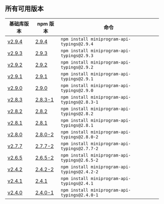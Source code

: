## 所有可用版本

基础库版本|npm 版本|命令
-|-|-
[v2.9.4](https://developers.weixin.qq.com/miniprogram/dev/framework/release/#v2-9-4-2019-11-28) | [2.9.4](https://www.npmjs.com/package/miniprogram-api-typings/v/2.9.4) | `npm install miniprogram-api-typings@2.9.4`
[v2.9.3](https://developers.weixin.qq.com/miniprogram/dev/framework/release/) | [2.9.3](https://www.npmjs.com/package/miniprogram-api-typings/v/2.9.3) | `npm install miniprogram-api-typings@2.9.3`
[v2.9.2](https://developers.weixin.qq.com/miniprogram/dev/framework/release/#v2-9-2-2019-11-04) | [2.9.2](https://www.npmjs.com/package/miniprogram-api-typings/v/2.9.2) | `npm install miniprogram-api-typings@2.9.2`
[v2.9.1](https://developers.weixin.qq.com/miniprogram/dev/framework/release/#v2-9-1-2019-10-29) | [2.9.1](https://www.npmjs.com/package/miniprogram-api-typings/v/2.9.1) | `npm install miniprogram-api-typings@2.9.1`
[v2.9.0](https://developers.weixin.qq.com/miniprogram/dev/framework/release/#v2-9-0-2019-10-09) | [2.9.0](https://www.npmjs.com/package/miniprogram-api-typings/v/2.9.0) | `npm install miniprogram-api-typings@2.9.0`
[v2.8.3](https://developers.weixin.qq.com/miniprogram/dev/framework/release/#v2-8-3-2019-09-17) | [2.8.3-1](https://www.npmjs.com/package/miniprogram-api-typings/v/2.8.3-1) | `npm install miniprogram-api-typings@2.8.3-1`
[v2.8.2](https://developers.weixin.qq.com/miniprogram/dev/framework/release/#v2-8-2-2019-08-30) | [2.8.2](https://www.npmjs.com/package/miniprogram-api-typings/v/2.8.2) | `npm install miniprogram-api-typings@2.8.2`
[v2.8.1](https://developers.weixin.qq.com/miniprogram/dev/framework/release/#v2-8-1-2019-08-22) | [2.8.1](https://www.npmjs.com/package/miniprogram-api-typings/v/2.8.1) | `npm install miniprogram-api-typings@2.8.1`
[v2.8.0](https://developers.weixin.qq.com/miniprogram/dev/framework/release/#v2-8-0-2019-07-30) | [2.8.0-2](https://www.npmjs.com/package/miniprogram-api-typings/v/2.8.0-2) | `npm install miniprogram-api-typings@2.8.0-2`
[v2.7.7](https://developers.weixin.qq.com/miniprogram/dev/framework/release/) | [2.7.7-2](https://www.npmjs.com/package/miniprogram-api-typings/v/2.7.7-2) | `npm install miniprogram-api-typings@2.7.7-2`
[v2.6.5](https://developers.weixin.qq.com/miniprogram/dev/framework/release/#v2-6-5-2019-04-02) | [2.6.5-2](https://www.npmjs.com/package/miniprogram-api-typings/v/2.6.5-2) | `npm install miniprogram-api-typings@2.6.5-2`
[v2.4.2](https://developers.weixin.qq.com/miniprogram/dev/framework/release/v2.html#v2-4-2-2018-12-04)|[2.4.2-2](https://www.npmjs.com/package/miniprogram-api-typings/v/2.4.2-2)|`npm install miniprogram-api-typings@2.4.2-2`
[v2.4.1](https://developers.weixin.qq.com/miniprogram/dev/framework/release/v2.html#v2-4-1-2018-11-21)|[2.4.1](https://www.npmjs.com/package/miniprogram-api-typings/v/2.4.1)|`npm install miniprogram-api-typings@2.4.1`
[v2.4.0](https://developers.weixin.qq.com/miniprogram/dev/framework/release/v2.html#v2-4-0-2018-11-05)|[2.4.0-1](https://www.npmjs.com/package/miniprogram-api-typings/v/2.4.0-1)|`npm install miniprogram-api-typings@2.4.0-1`